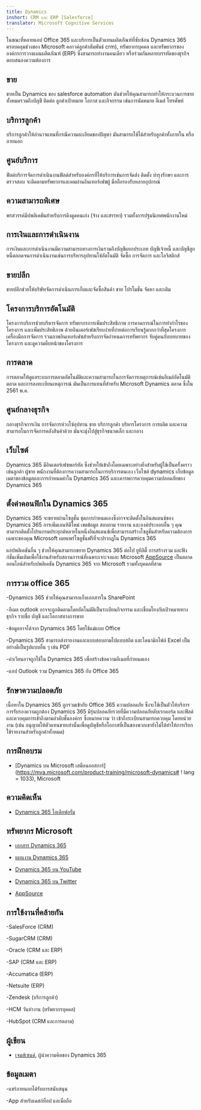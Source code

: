 ```yaml
---
title: Dynamics
inshort: CRM และ ERP [Salesforce]
translator: Microsoft Cognitive Services
---
```



ในขณะที่หลายแอป Office 365 และบริการเป็นตัวแทนผลิตภัณฑ์ที่ซับซ้อน Dynamics 365 ครอบคลุมช่วงของ Microsoft คลาวด์ลูกค้าสัมพันธ์ crm), ทรัพยากรบุคคล และทรัพยากรขององค์กรการวางแผนผลิตภัณฑ์ (ERP) ซึ่งสามารถทำงานคนเดียว หรือร่วมกันหลายบรรทัดของธุรกิจตอบสนองความต้องการ

ขาย
---------

ขายเป็น Dynamics ของ salesforce automation  มันช่วยให้คุณสามารถทำให้กระบวนการขายทั้งหมดรวมถึงบัญชี ติดต่อ ลูกค้าเป้าหมาย โอกาส และกิจกรรม เช่นการนัดหมาย อีเมล์ โทรศัพท์ 

บริการลูกค้า
---------

บริการลูกค้าให้อำนาจแทนที่กรณีความละเอียดของปัญหา  มันสามารถใช้ได้สำหรับลูกค้าทั้งภายใน หรือภายนอก 

ศูนย์บริการ
---------

ฟิลด์บริการจัดการดำเนินงานฟิลด์สำหรับองค์กรที่ให้บริการเช่นการจัดส่ง ติดตั้ง บำรุงรักษา และการตรวจสอบ  จะติดตามทรัพยากรและคนผ่านอินเทอร์เฟซผู้  มือถือรองรับหลายอุปกรณ์ 

ความสามารถพิเศษ
---------

พรสวรรค์มีปพลิเคชันสำหรับการดึงดูดคนเก่ง (จ้าง และสรรหา) รวมทั้งการปฐมนิเทศพนักงานใหม่ 

การเงินและการดำเนินงาน
---------

การเงินและการดำเนินงานมีความสามารถทางการเงินรวมถึงบัญชีแยกประเภท บัญชีเจ้าหนี้ และบัญชีลูกหนี้ตลอดจนการดำเนินงานเช่นการบริหารอุปทานโซ่อัตโนมัติ จัดซื้อ การจัดการ และโลจิสติกส์ 

ขายปลีก
---------

ขายปลีกช่วยให้บริษัทจัดการดำเนินการเก็บและจัดซื้อสินค้า ขาย โปรโมชั่น จัดหา และเติม 

โครงการบริการอัตโนมัติ
---------

โครงการบริการช่วยบริหารจัดการ ทรัพยากรการเพิ่มประสิทธิภาพ การคาดการณ์ในการทำกำไรของโครงการ และเพิ่มประสิทธิภาพ ด้วยอินเตอร์เฟซเรียบง่ายที่ง่ายต่อการเรียนรู้มากกว่าที่สุดโครงการเครื่องมือการจัดการ  รวมภาพอินเทอร์เฟซสำหรับการจัดกำหนดการทรัพยากร จับคู่คนกับบทบาทของโครงการ และดูความคืบหน้าของโครงการ 

การตลาด
---------

การตลาดให้ดูแลระบบการตลาดอัตโนมัติและความสามารถในการจัดการเหตุการณ์เช่นอีเมล์อัตโนมัติ ตลาด และการลงทะเบียนเหตุการณ์ มันเป็นการแทนที่สำหรับ Microsoft Dynamics ตลาด ซึ่งใน 2561 พ.ค.

ศูนย์กลางธุรกิจ
---------

กลางธุรกิจการเงิน การจัดการห่วงโซ่อุปทาน ขาย บริการลูกค้า บริหารโครงการ การผลิต และความสามารถในการจัดการคลังสินค้าด้วย มันจะมุ่งไปสู่ธุรกิจขนาดเล็ก และกลาง

เว็บไซต์
---------

Dynamics 365 มีอินเตอร์เฟซพอร์ทัล ซึ่งช่วยให้เข้าถึงโดยเฉพาะอย่างยิ่งสำหรับผู้ใช้เป็นครั้งคราว เช่นลูกค้า ผู้ขาย พนักงานที่ต้องการความสามารถในการบริการตนเอง  เว็บไซต์ dynamics เก็บข้อมูลเมตาของข้อมูลและการกำหนดค่าใน Dynamics 365 และเคารพการควบคุมความปลอดภัยของ Dynamics 365 

ตั้งค่าคอนฟิกใน Dynamics 365
---------

Dynamics 365 จะขยายผ่านโซลูชั่น ชุดการกำหนดเองซึ่งอาจจะติดตั้งในอินสแตนซ์ของ Dynamics 365 การเพิ่มเอนทิตีใหม่ เขตข้อมูล สอบถาม รายงาน และองค์ประกอบอื่น ๆ  คุณสามารถติดตั้งโปรแกรมประยุกต์หลายในหนึ่งอินสแตนซ์เพื่อสามารถสร้างโซลูชั่นสำหรับความต้องการเฉพาะของคุณ Microsoft เผยแพร่โซลูชั่นฟรีที่จะปรากฏใน Dynamics 365 

แอปพลิเคชันอื่น ๆ ช่วยให้คุณสามารถขยาย Dynamics 365 ต่อไป ยูทิลิตี้ การสร้างรวม และฟังก์ชั่นเพิ่มเติมเพื่อใช้งานสำหรับสถานการณ์ที่เฉพาะเจาะจงและ Microsoft [AppSource](https://appsource.microsoft.com/en-US/) เป็นตลาดออนไลน์สำหรับปพลิเคชัน Dynamics 365 จาก Microsoft รวมทั้งบุคคลที่สาม 


การรวม office 365
---------

-Dynamics 365 ช่วยให้คุณสามารถเก็บเอกสารใน SharePoint

-อีเมล outlook อาจจะถูกติดตามโดยอัตโนมัติเป็นระเบียนกิจกรรม และเชื่อมโยงกับเป้าหมายทางธุรกิจ รายชื่อ บัญชี และโอกาสทางการขาย 

-ข้อมูลอาจได้จาก Dynamics 365 โดยใช้แม่แบบ Office 

-Dynamics 365 สามารถส่งรายงานและแบบสอบถามไปแบบสถิต และไดนามิกไฟล์ Excel เป็นอย่างดีเป็นรูปแบบอื่น ๆ เช่น PDF 

-คำเวียนอาจถูกใช้ใน Dynamics 365 เพื่อสร้างข้อความอีเมลที่กำหนดเอง 

-แอป Outlook รวม Dynamics 365 กับ Office 365 


รักษาความปลอดภัย
---------

เนื้อหาใน Dynamics 365 ถูกรวมเข้ากับ Office 365 ความปลอดภัย ซึ่งจะใช้เป็นตัวให้บริการการรับรองความถูกต้อง  Dynamics 365 มีรุ่นปลอดภัยรวยที่มีความปลอดภัยดับเรกคอร์ด และฟิลด์ และควบคุมการเข้าถึงตามลำดับชั้นองค์กร  ซึ่งหมายความ ว่า เข้าถึงระเบียนสามารถควบคุม โดยหน่วยงาน (เช่น อนุญาตให้ตัวแทนขายเท่านั้นเพื่อดูบัญชีหรือโอกาสที่เป็นของพวกเขายังไม่ได้ทำให้การเรียกใช้รายงานสำหรับลูกค้าทั้งหมด)

การฝึกอบรม
---------

- [Dynamics บน Microsoft เสมือนออสการ์](https://mva.microsoft.com/product-training/microsoft-dynamics# ! lang = 1033), Microsoft

ความคิดเห็น
---------

- [Dynamics 365 ไอเดียฟอรั่ม](https://experience.dynamics.com/ideas/list/?forum=1c8854a6-5cdf-4681-bba8-4b6b806fcf7d)

ทรัพยากร Microsoft
---------

- [เอกสาร Dynamics 365](https://docs.microsoft.com/en-us/dynamics365/)

- [แผนงาน Dynamics 365](https://dynamics.microsoft.com/en-us/release/spring-2018-release/#release-notes)

- [Dynamics 365 บน YouTube](https://www.youtube.com/channel/UCJGCg4rB3QSs8y_1FquelBQ)

- [Dynamics 365 บน Twitter](https://twitter.com/MSFTDynamics365)

- [AppSource](https://appsource.microsoft.com/en-US/)

การใช้งานที่คล้ายกัน
--------------------

-SalesForce (CRM)

-SugarCRM (CRM)

-Oracle (CRM และ ERP)

-SAP (CRM และ ERP)

-Accumatica (ERP)

-Netsuite (ERP)

-Zendesk (บริการลูกค้า)

-HCM วันทำงาน (ทรัพยากรบุคคล)

-HubSpot (CRM และการตลาด)

ผู้เขียน
---------

- [เจมส์เซนด์](https://twitter.com/jamestownsend), ผู้นำความคิดของ Dynamics 365

ข้อมูลเมตา
--------

-แชร์ภายนอกได้รับการสนับสนุน

-App สำหรับเดสก์ท็อป และมือถือ


